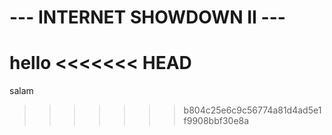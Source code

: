 # --- INTERNET SHOWDOWN II ---
hello
<<<<<<< HEAD
=======
salam
>>>>>>> b804c25e6c9c56774a81d4ad5e1f9908bbf30e8a
